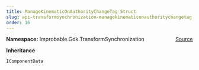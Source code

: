 ```yaml
---
title: ManageKinematicOnAuthorityChangeTag Struct
slug: api-transformsynchronization-managekinematiconauthoritychangetag
order: 16
---
```


<p><b>Namespace:</b> Improbable.Gdk.TransformSynchronization<span style="float: right"><a href="https://www.github.com/spatialos/gdk-for-unity/blob/0.3.3/workers/unity/Packages/io.improbable.gdk.transformsynchronization/Components/ManageKinematicOnAuthorityChangeTag.cs/#L5">Source</a></span></p>



</p>
<p><b>Inheritance</b></p>

<code>IComponentData</code>












